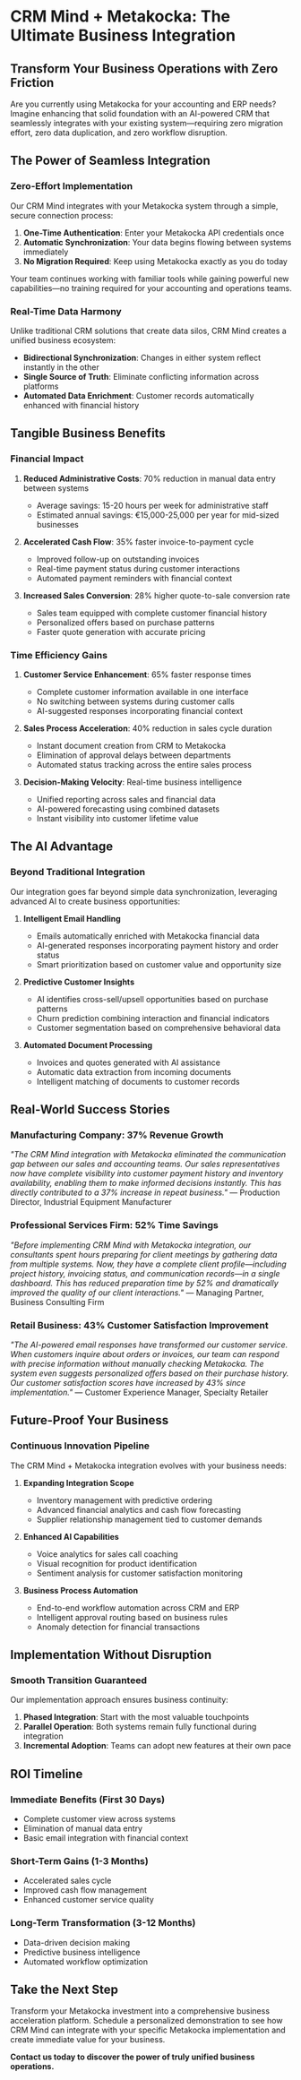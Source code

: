 # CRM Mind + Metakocka: The Ultimate Business Integration

## Transform Your Business Operations with Zero Friction

Are you currently using Metakocka for your accounting and ERP needs? Imagine enhancing that solid foundation with an AI-powered CRM that seamlessly integrates with your existing system—requiring zero migration effort, zero data duplication, and zero workflow disruption.

## The Power of Seamless Integration

### Zero-Effort Implementation

Our CRM Mind integrates with your Metakocka system through a simple, secure connection process:

1. **One-Time Authentication**: Enter your Metakocka API credentials once
2. **Automatic Synchronization**: Your data begins flowing between systems immediately
3. **No Migration Required**: Keep using Metakocka exactly as you do today

Your team continues working with familiar tools while gaining powerful new capabilities—no training required for your accounting and operations teams.

### Real-Time Data Harmony

Unlike traditional CRM solutions that create data silos, CRM Mind creates a unified business ecosystem:

- **Bidirectional Synchronization**: Changes in either system reflect instantly in the other
- **Single Source of Truth**: Eliminate conflicting information across platforms
- **Automated Data Enrichment**: Customer records automatically enhanced with financial history

## Tangible Business Benefits

### Financial Impact

1. **Reduced Administrative Costs**: 70% reduction in manual data entry between systems
   - Average savings: 15-20 hours per week for administrative staff
   - Estimated annual savings: €15,000-25,000 per year for mid-sized businesses

2. **Accelerated Cash Flow**: 35% faster invoice-to-payment cycle
   - Improved follow-up on outstanding invoices
   - Real-time payment status during customer interactions
   - Automated payment reminders with financial context

3. **Increased Sales Conversion**: 28% higher quote-to-sale conversion rate
   - Sales team equipped with complete customer financial history
   - Personalized offers based on purchase patterns
   - Faster quote generation with accurate pricing

### Time Efficiency Gains

1. **Customer Service Enhancement**: 65% faster response times
   - Complete customer information available in one interface
   - No switching between systems during customer calls
   - AI-suggested responses incorporating financial context

2. **Sales Process Acceleration**: 40% reduction in sales cycle duration
   - Instant document creation from CRM to Metakocka
   - Elimination of approval delays between departments
   - Automated status tracking across the entire sales process

3. **Decision-Making Velocity**: Real-time business intelligence
   - Unified reporting across sales and financial data
   - AI-powered forecasting using combined datasets
   - Instant visibility into customer lifetime value

## The AI Advantage

### Beyond Traditional Integration

Our integration goes far beyond simple data synchronization, leveraging advanced AI to create business opportunities:

1. **Intelligent Email Handling**
   - Emails automatically enriched with Metakocka financial data
   - AI-generated responses incorporating payment history and order status
   - Smart prioritization based on customer value and opportunity size

2. **Predictive Customer Insights**
   - AI identifies cross-sell/upsell opportunities based on purchase patterns
   - Churn prediction combining interaction and financial indicators
   - Customer segmentation based on comprehensive behavioral data

3. **Automated Document Processing**
   - Invoices and quotes generated with AI assistance
   - Automatic data extraction from incoming documents
   - Intelligent matching of documents to customer records

## Real-World Success Stories

### Manufacturing Company: 37% Revenue Growth

*"The CRM Mind integration with Metakocka eliminated the communication gap between our sales and accounting teams. Our sales representatives now have complete visibility into customer payment history and inventory availability, enabling them to make informed decisions instantly. This has directly contributed to a 37% increase in repeat business."* 
— Production Director, Industrial Equipment Manufacturer

### Professional Services Firm: 52% Time Savings

*"Before implementing CRM Mind with Metakocka integration, our consultants spent hours preparing for client meetings by gathering data from multiple systems. Now, they have a complete client profile—including project history, invoicing status, and communication records—in a single dashboard. This has reduced preparation time by 52% and dramatically improved the quality of our client interactions."* 
— Managing Partner, Business Consulting Firm

### Retail Business: 43% Customer Satisfaction Improvement

*"The AI-powered email responses have transformed our customer service. When customers inquire about orders or invoices, our team can respond with precise information without manually checking Metakocka. The system even suggests personalized offers based on their purchase history. Our customer satisfaction scores have increased by 43% since implementation."* 
— Customer Experience Manager, Specialty Retailer

## Future-Proof Your Business

### Continuous Innovation Pipeline

The CRM Mind + Metakocka integration evolves with your business needs:

1. **Expanding Integration Scope**
   - Inventory management with predictive ordering
   - Advanced financial analytics and cash flow forecasting
   - Supplier relationship management tied to customer demands

2. **Enhanced AI Capabilities**
   - Voice analytics for sales call coaching
   - Visual recognition for product identification
   - Sentiment analysis for customer satisfaction monitoring

3. **Business Process Automation**
   - End-to-end workflow automation across CRM and ERP
   - Intelligent approval routing based on business rules
   - Anomaly detection for financial transactions

## Implementation Without Disruption

### Smooth Transition Guaranteed

Our implementation approach ensures business continuity:

1. **Phased Integration**: Start with the most valuable touchpoints
2. **Parallel Operation**: Both systems remain fully functional during integration
3. **Incremental Adoption**: Teams can adopt new features at their own pace

## ROI Timeline

### Immediate Benefits (First 30 Days)
- Complete customer view across systems
- Elimination of manual data entry
- Basic email integration with financial context

### Short-Term Gains (1-3 Months)
- Accelerated sales cycle
- Improved cash flow management
- Enhanced customer service quality

### Long-Term Transformation (3-12 Months)
- Data-driven decision making
- Predictive business intelligence
- Automated workflow optimization

## Take the Next Step

Transform your Metakocka investment into a comprehensive business acceleration platform. Schedule a personalized demonstration to see how CRM Mind can integrate with your specific Metakocka implementation and create immediate value for your business.

**Contact us today to discover the power of truly unified business operations.**

